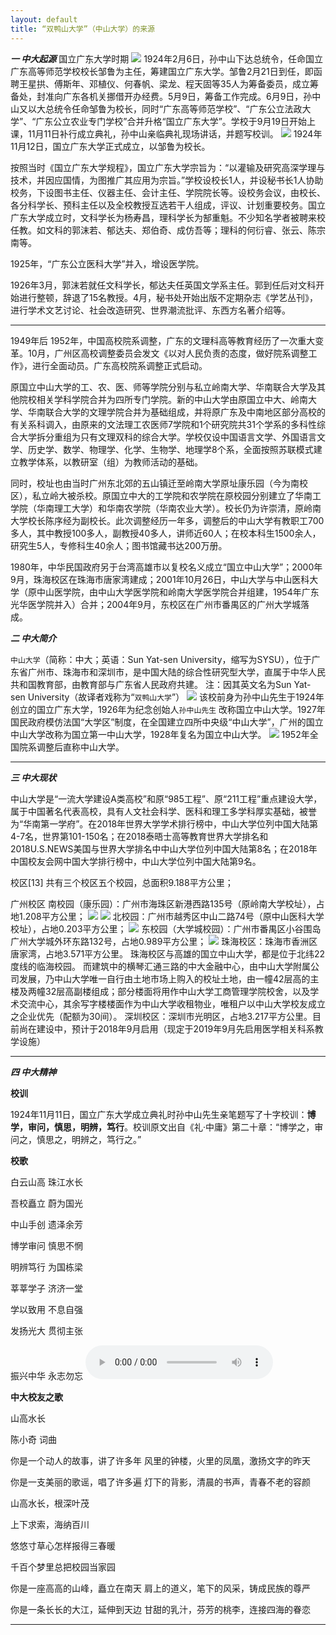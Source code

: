 ```yaml
---
layout: default
title: “双鸭山大学”（中山大学）的来源
---
```

***一  中大起源***
国立广东大学时期
![](images/330px-文明路中山大學校門.jpg)
1924年2月6日，孙中山下达总统令，任命国立广东高等师范学校校长邹鲁为主任，筹建国立广东大学。邹鲁2月21日到任，即函聘王星拱、傅斯年、邓植仪、何春帆、梁龙、程天固等35人为筹备委员，成立筹备处，封准向广东各机关挪借开办经费。5月9日，筹备工作完成。6月9日，孙中山又以大总统令任命邹鲁为校长，同时“广东高等师范学校”、“广东公立法政大学”、“广东公立农业专门学校”合并升格“国立广东大学”。学校于9月19日开始上课，11月11日补行成立典礼，孙中山亲临典礼现场讲话，并题写校训。
![](images/330px-中山大学石牌旧址建筑-文学院奠基石.jpg)
1924年11月12日，国立广东大学正式成立，以邹鲁为校长。

按照当时《国立广东大学规程》，国立广东大学宗旨为：“以灌输及研究高深学理与技术，并因应国情，为图推广其应用为宗旨。”学校设校长1人，并设秘书长1人协助校务，下设图书主任、仪器主任、会计主任、学院院长等。设校务会议，由校长、各分科学长、预科主任以及全校教授互选若干人组成，评议、计划重要校务。国立广东大学成立时，文科学长为杨寿昌，理科学长为郜重魁。不少知名学者被聘来校任教。如文科的郭沫若、郁达夫、郑伯奇、成仿吾等；理科的何衍睿、张云、陈宗南等。

1925年，“广东公立医科大学”并入，增设医学院。

1926年3月，郭沫若就任文科学长，郁达夫任英国文学系主任。郭到任后对文科开始进行整顿，辞退了15名教授。4月，秘书处开始出版不定期杂志《学艺丛刊》，进行学术文艺讨论、社会改造研究、世界潮流批评、东西方名著介绍等。

---
1949年后
1952年，中国高校院系调整，广东的文理科高等教育经历了一次重大变革。10月，广州区高校调整委员会发文《以对人民负责的态度，做好院系调整工作》，进行全面动员。广东高校院系调整正式启动。

原国立中山大学的工、农、医、师等学院分别与私立岭南大学、华南联合大学及其他院校相关学科学院合并为四所专门学院。新的中山大学由原国立中大、岭南大学、华南联合大学的文理学院合并为基础组成，并将原广东及中南地区部分高校的有关系科调入，由原来的文法理工农医师7学院和1个研究院共31个学系的多科性综合大学拆分重组为只有文理双科的综合大学。学校仅设中国语言文学、外国语言文学、历史学、数学、物理学、化学、生物学、地理学8个系，全面按照苏联模式建立教学体系，以教研室（组）为教师活动的基础。

同时，校址也由当时广州东北郊的五山镇迁至岭南大学原址康乐园（今为南校区），私立岭大被杀校。原国立中大的工学院和农学院在原校园分别建立了华南工学院（华南理工大学）和华南农学院（华南农业大学）。校长仍为许崇清，原岭南大学校长陈序经为副校长。此次调整经历一年多，调整后的中山大学有教职工700多人，其中教授100多人，副教授40多人，讲师近60人；在校本科生1500余人，研究生5人，专修科生40余人；图书馆藏书达200万册。

1980年，中华民国政府另于台湾高雄市以复校名义成立“国立中山大学”；2000年9月，珠海校区在珠海市唐家湾建成；2001年10月26日，中山大学与中山医科大学（原中山医学院，由中山大学医学院和岭南大学医学院合并组建，1954年广东光华医学院并入）合并；2004年9月，东校区在广州市番禺区的广州大学城落成。













***二   中大简介***

`中山大学`（简称：中大；英语：Sun Yat-sen University，缩写为SYSU），位于广东省广州市、珠海市和深圳市，是中国大陆的综合性研究型大学，直属于中华人民共和国教育部，由教育部与广东省人民政府共建。
  注：因其英文名为Sun Yat-sen University（故译者戏称为“`双鸭山大学`”）
![](images/300px-Sun_Yat-sen_University_Logo.png)
该校前身为孙中山先生于1924年创立的国立广东大学，1926年为纪念创始人`孙中山先生`
改称国立中山大学。1927年国民政府模仿法国“大学区”制度，在全国建立四所中央级“中山大学”，广州的国立中山大学改称为国立第一中山大学，1928年复名为国立中山大学。
![](images/images.jpg)
1952年全国院系调整后直称中山大学。

---
***三  中大现状***

中山大学是“一流大学建设A类高校”和原“985工程”、原“211工程”重点建设大学，属于中国著名代表高校，具有人文社会科学、医科和理工多学科厚实基础，被誉为“华南第一学府”。在2018年世界大学学术排行榜中，中山大学位列中国大陆第4-7名，世界第101-150名；在2018泰晤士高等教育世界大学排名和2018U.S.NEWS美国与世界大学排名中中山大学位列中国大陆第8名；在2018年中国校友会网中国大学排行榜中，中山大学位列中国大陆第9名。

校区[13]
共有三个校区五个校园，总面积9.188平方公里；

广州校区
南校园（康乐园）：广州市海珠区新港西路135号（原岭南大学校址），占地1.208平方公里；
![](images/下载.jpg)
![](images/66c8ef88ffc58c2c886ac8d9dc4cd4e7.jpg)
北校园：广州市越秀区中山二路74号（原中山医科大学校址），占地0.203平方公里；
![](images/20121112045227477980.jpg)
东校园（大学城校园）：广州市番禺区小谷围岛广州大学城外环东路132号，占地0.989平方公里；
![](images/3-dong.jpg)
珠海校区：珠海市香洲区唐家湾，占地3.571平方公里。
珠海校区与高雄的国立中山大学，都是位于北纬22度线的临海校园。
而建筑中的横琴汇通三路的中大金融中心，由中山大学附属公司发展，乃中山大学唯一自行由土地市场上购入的校址土地，由一幢42层高的主楼及两幢32层高副楼组成；部分楼面将用作中山大学工商管理学院校舍，以及学术交流中心，其余写字楼楼面作为中山大学收租物业，唯租户以中山大学校友成立之企业优先（配额为30间）。
深圳校区：深圳市光明区，占地3.217平方公里。目前尚在建设中，预计于2018年9月启用（现定于2019年9月先启用医学相关科系教学设施）

---
***四  中大精神***

**校训**

1924年11月11日，国立广东大学成立典礼时孙中山先生亲笔题写了十字校训：**博学，审问，慎思，明辨，笃行**。校训原文出自《礼·中庸》第二十章：“博学之，审问之，慎思之，明辨之，笃行之。”

**校歌**

白云山高 珠江水长

吾校矗立 蔚为国光

中山手创 遗泽余芳

博学审问 慎思不惘

明辨笃行 为国栋梁

莘莘学子 济济一堂

学以致用 不息自强

发扬光大 贯彻主张

振兴中华 永志勿忘
<audio src='\homework\中唱群星 - 中山大学校歌.mp3' preload="auto" controls autoplay loop>中大校歌</audio>   

**中大校友之歌**

山高水长

陈小奇 词曲

你是一个动人的故事，讲了许多年
风里的钟楼，火里的凤凰，激扬文字的昨天

你是一支美丽的歌谣，唱了许多遍
灯下的背影，清晨的书声，青春不老的容颜

山高水长，根深叶茂

上下求索，海纳百川

悠悠寸草心怎样报得三春暖

千百个梦里总把校园当家园

你是一座高高的山峰，矗立在南天
肩上的道义，笔下的风采，铸成民族的尊严

你是一条长长的大江，延伸到天边
甘甜的乳汁，芬芳的桃李，连接四海的眷恋

---